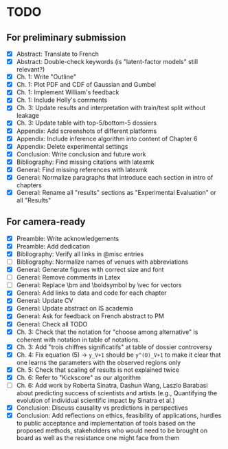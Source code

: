 # TODO

## For preliminary submission

- [x] Abstract: Translate to French
- [x] Abstract: Double-check keywords (is "latent-factor models" still relevant?)
- [x] Ch. 1: Write "Outline"
- [x] Ch. 1: Plot PDF and CDF of Gaussian and Gumbel
- [x] Ch. 1: Implement William's feedback
- [x] Ch. 1: Include Holly's comments
- [x] Ch. 3: Update results and interpretation with train/test split without leakage
- [x] Ch. 3: Update table with top-5/bottom-5 dossiers
- [x] Appendix: Add screenshots of different platforms
- [x] Appendix: Include inference algorithm into content of Chapter 6
- [x] Appendix: Delete experimental settings
- [x] Conclusion: Write conclusion and future work
- [x] Bibliography: Find missing citations with latexmk
- [x] General: Find missing references with latexmk
- [x] General: Normalize paragraphs that introduce each section in intro of chapters
- [x] General: Rename all "results" sections as "Experimental Evaluation" or all "Results"

## For camera-ready

- [x] Preamble: Write acknowledgements
- [x] Preamble: Add dedication
- [x] Bibliography: Verify all links in @misc entries
- [ ] Bibliography: Normalize names of venues with abbreviations
- [x] General: Generate figures with correct size and font
- [ ] General: Remove comments in Latex
- [ ] General: Replace \bm and \boldsymbol by \vec for vectors
- [x] General: Add links to data and code for each chapter
- [x] General: Update CV
- [x] General: Update abstract on IS academia
- [x] General: Ask for feedback on French abstract to PM
- [x] General: Check all TODO
- [x] Ch. 3: Check that the notation for "choose among alternative" is coherent with notation in table of notations.
- [x] Ch. 3: Add "trois chiffres significatifs" at table of dossier controversy
- [x] Ch. 4: Fix equation (5) -> `y_V+1` should be `y^(O)_V+1` to make it clear that one learns the parameters with the observed regions only
- [x] Ch. 5: Check that scaling of results is not explained twice
- [x] Ch. 6: Refer to "Kickscore" as our algorithm
- [ ] Ch. 6: Add work by Roberta Sinatra, Dashun Wang, Laszlo Barabasi about predicting success of scientists and artists (e.g., Quantifying the evolution of individual scientific impact by Sinatra et al.)
- [x] Conclusion: Discuss causality vs predictions in perspectives
- [x] Conclusion: Add reflections on ethics, feasibility of applications, hurdles to public acceptance and implementation of tools based on the proposed methods, stakeholders who would need to be brought on board as well as the resistance one might face from them
